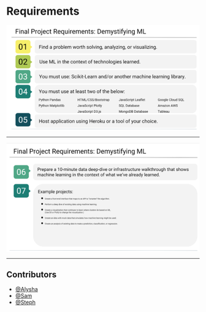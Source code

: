 # Requirements

![02_requirements1](https://github.com/alysnow/Final-Project/blob/main/Images/02_requirements1.PNG)

- - -

![02_requirements2](https://github.com/alysnow/Final-Project/blob/main/Images/02_requirements2.PNG)

- - -

## Contributors

- [@Alysha](https://github.com/alysnow)
- [@Sam](https://github.com/XXX)
- [@Steph](https://github.com/sSalvs)
